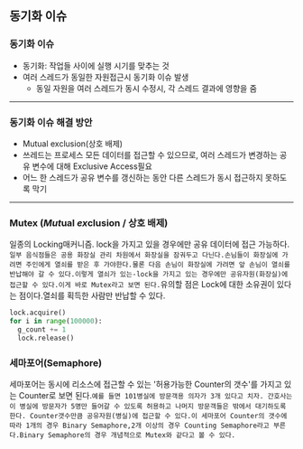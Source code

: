 ## 동기화 이슈

### 동기화 이슈

- 동기화: 작업들 사이에 실행 시기를 맞추는 것
- 여러 스레드가 동일한 자원접근시 동기화 이슈 발생
  - 동일 자원을 여러 스레드가 동시 수정시, 각 스레드 결과에 영향을 줌

-----

### 동기화 이슈 해결 방안

- Mutual exclusion(상호 배제)
- 쓰레드는 프로세스 모든 데이터를 접근할 수 있으므로, 여러 스레드가 변경하는 공유 변수에 대해 Exclusive Access필요
- 어느 한 스레드가 공유 변수를 갱신하는 동안 다른 스레드가 동시 접근하지 못하도록 막기

-----

### Mutex (*Mut*ual *ex*clusion / 상호 배제)

일종의 Locking매커니즘. lock을 가지고 있을 경우에만 공유 데이터에 접근 가능하다.`일부 음식점들은 공용 화장실 관리 차원에서 화장실을 잠궈두고 다닌다.손님들이 화장실에 가려면 주인에게 열쇠를 받은 후 가야한다.물론 다음 손님이 화장실에 가려면 앞 손님이 열쇠를 반납해야 갈 수 있다.이렇게 열쇠가 있는-lock을 가지고 있는 경우에만 공유자원(화장실)에 접근할 수 있다.이게 바로 Mutex라고 보면 된다.`유의할 점은 Lock에 대한 소유권이 있다는 점이다.열쇠를 획득한 사람만 반납할 수 있다.

```python
lock.acquire()
for i in range(100000):
  g_count += 1
  lock.release()
```

### 세마포어(Semaphore)

세마포어는 동시에 리소스에 접근할 수 있는 '허용가능한 Counter의 갯수'를 가지고 있는 Counter로 보면 된다.`예를 들면 101병실에 방문객용 의자가 3개 있다고 치자. 간호사는 이 병실에 방문자가 5명만 들어갈 수 있도록 허용하고 나머지 방문객들은 밖에서 대기하도록 한다. Counter갯수만큼 공유자원(병실)에 접근할 수 있다.이 세마포어 Counter의 갯수에 따라 1개의 경우 Binary Semaphore,2개 이상의 경우 Counting Semaphore라고 부른다.Binary Semaphore의 경우 개념적으로 Mutex와 같다고 볼 수 있다.`